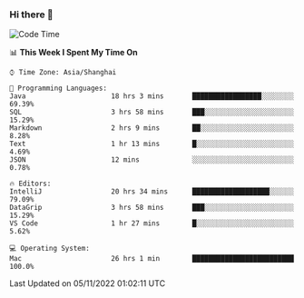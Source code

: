 ### Hi there 👋


<!--START_SECTION:waka-->
![Code Time](http://img.shields.io/badge/Code%20Time-877%20hrs%209%20mins-blue)

📊 **This Week I Spent My Time On** 

```text
⌚︎ Time Zone: Asia/Shanghai

💬 Programming Languages: 
Java                     18 hrs 3 mins       █████████████████░░░░░░░░   69.39% 
SQL                      3 hrs 58 mins       ███░░░░░░░░░░░░░░░░░░░░░░   15.29% 
Markdown                 2 hrs 9 mins        ██░░░░░░░░░░░░░░░░░░░░░░░   8.28% 
Text                     1 hr 13 mins        █░░░░░░░░░░░░░░░░░░░░░░░░   4.69% 
JSON                     12 mins             ░░░░░░░░░░░░░░░░░░░░░░░░░   0.78%

🔥 Editors: 
IntelliJ                 20 hrs 34 mins      ███████████████████░░░░░░   79.09% 
DataGrip                 3 hrs 58 mins       ███░░░░░░░░░░░░░░░░░░░░░░   15.29% 
VS Code                  1 hr 27 mins        █░░░░░░░░░░░░░░░░░░░░░░░░   5.62%

💻 Operating System: 
Mac                      26 hrs 1 min        █████████████████████████   100.0%

```


 Last Updated on 05/11/2022 01:02:11 UTC
<!--END_SECTION:waka-->

<!--
**SillyPasty/SillyPasty** is a ✨ _special_ ✨ repository because its `README.md` (this file) appears on your GitHub profile.

Here are some ideas to get you started:

- 🔭 I’m currently working on ...
- 🌱 I’m currently learning ...
- 👯 I’m looking to collaborate on ...
- 🤔 I’m looking for help with ...
- 💬 Ask me about ...
- 📫 How to reach me: ...
- 😄 Pronouns: ...
- ⚡ Fun fact: ...
-->


